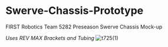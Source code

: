 # Swerve-Chassis-Prototype
FIRST Robotics Team 5282 Preseason Swerve Chassis Mock-up

*Uses REV MAX Brackets and Tubing*
![t725(1)](https://github.com/Pandorify/Swerve-Chassis-Prototype/assets/104906482/b3980671-4f3d-4fde-b1c5-bd448eb99d6c)
